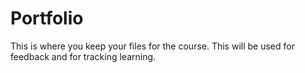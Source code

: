 # Portfolio
This is where you keep your files for the course. This will be used for feedback and for tracking learning.
